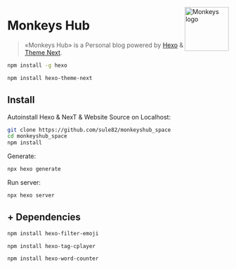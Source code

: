 <a title="Monkeys Hub Blog" href="https://monkeyshub.space"><img align="right" alt="Monkeys logo" width="100" height="100" src="https://monkeyshub.space/images/logo.svg"></a>

# Monkeys Hub

> «Monkeys Hub» is a Personal blog powered by [Hexo](https://hexo.io) & [Theme Next](https://github.com/next-theme/theme-next/).

```bash
npm install -g hexo
```
```bash
npm install hexo-theme-next
```

## Install

Autoinstall Hexo & NexT & Website Source on Localhost:

```bash
git clone https://github.com/sule82/monkeyshub_space
cd monkeyshub_space
npm install
```

Generate:

```bash
npx hexo generate
```

Run server:

```bash
npx hexo server
```

## + Dependencies

```bash
npm install hexo-filter-emoji
```

```bash
npm install hexo-tag-cplayer
```

```bash
npm install hexo-word-counter
```

